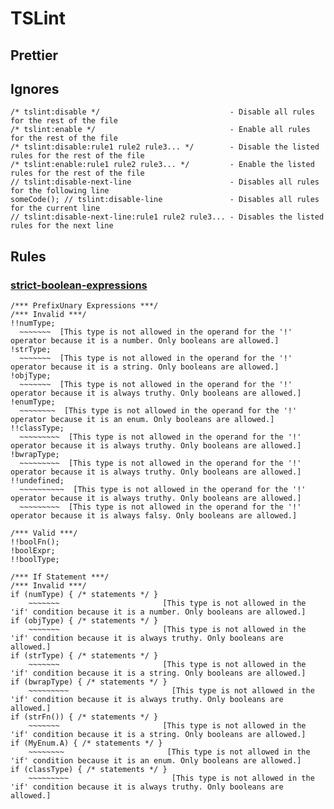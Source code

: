 # TSLint

## Prettier

## Ignores
```
/* tslint:disable */                             - Disable all rules for the rest of the file
/* tslint:enable */                              - Enable all rules for the rest of the file
/* tslint:disable:rule1 rule2 rule3... */        - Disable the listed rules for the rest of the file
/* tslint:enable:rule1 rule2 rule3... */         - Enable the listed rules for the rest of the file
// tslint:disable-next-line                      - Disables all rules for the following line
someCode(); // tslint:disable-line               - Disables all rules for the current line
// tslint:disable-next-line:rule1 rule2 rule3... - Disables the listed rules for the next line
```

## Rules
### [strict-boolean-expressions](https://palantir.github.io/tslint/rules/strict-boolean-expressions/)
```text
/*** PrefixUnary Expressions ***/
/*** Invalid ***/
!!numType;
  ~~~~~~~  [This type is not allowed in the operand for the '!' operator because it is a number. Only booleans are allowed.]
!strType;
  ~~~~~~~  [This type is not allowed in the operand for the '!' operator because it is a string. Only booleans are allowed.]
!objType;
  ~~~~~~~  [This type is not allowed in the operand for the '!' operator because it is always truthy. Only booleans are allowed.]
!enumType;
  ~~~~~~~~  [This type is not allowed in the operand for the '!' operator because it is an enum. Only booleans are allowed.]
!!classType;
  ~~~~~~~~~  [This type is not allowed in the operand for the '!' operator because it is always truthy. Only booleans are allowed.]
!bwrapType;
  ~~~~~~~~~  [This type is not allowed in the operand for the '!' operator because it is always truthy. Only booleans are allowed.]
!!undefined;
  ~~~~~~~~~~  [This type is not allowed in the operand for the '!' operator because it is always truthy. Only booleans are allowed.]
  ~~~~~~~~~  [This type is not allowed in the operand for the '!' operator because it is always falsy. Only booleans are allowed.]

/*** Valid ***/
!!boolFn();
!boolExpr;
!!boolType;

/*** If Statement ***/
/*** Invalid ***/
if (numType) { /* statements */ }
    ~~~~~~~                       [This type is not allowed in the 'if' condition because it is a number. Only booleans are allowed.]
if (objType) { /* statements */ }
    ~~~~~~~                       [This type is not allowed in the 'if' condition because it is always truthy. Only booleans are allowed.]
if (strType) { /* statements */ }
    ~~~~~~~                       [This type is not allowed in the 'if' condition because it is a string. Only booleans are allowed.]
if (bwrapType) { /* statements */ }
    ~~~~~~~~~                       [This type is not allowed in the 'if' condition because it is always truthy. Only booleans are allowed.]
if (strFn()) { /* statements */ }
    ~~~~~~~                       [This type is not allowed in the 'if' condition because it is a string. Only booleans are allowed.]
if (MyEnum.A) { /* statements */ }
    ~~~~~~~~                       [This type is not allowed in the 'if' condition because it is an enum. Only booleans are allowed.]
if (classType) { /* statements */ }
    ~~~~~~~~~                       [This type is not allowed in the 'if' condition because it is always truthy. Only booleans are allowed.]
```
